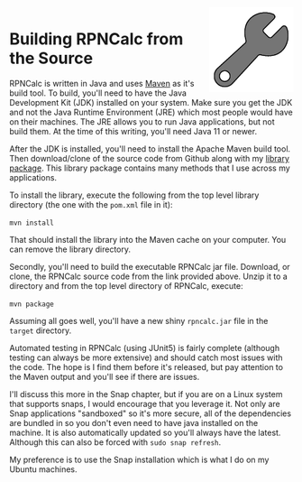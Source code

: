 <img align="right" width="150" src="../Images/Build.png">

# Building RPNCalc from the Source

RPNCalc is written in Java and uses [Maven](https://maven.apache.org/what-is-maven.html) as it's build tool. To build, you'll need to have the Java Development Kit (JDK) installed on your system.  Make sure you get the JDK and not the Java Runtime Environment (JRE) which most people would have on their machines.  The JRE allows you to run Java applications, but not build them. At the time of this writing, you'll need Java 11 or newer.

After the JDK is installed, you'll need to install the Apache Maven build tool.  Then download/clone of the source code from Github along with my [library package](https://github.com/frossm/library).  This library package contains many methods that I use across my applications.

To install the library, execute the following from the top level library directory (the one with the `pom.xml` file in it):

`mvn install`

That should install the library into the Maven cache on your computer.  You can remove the library directory.

Secondly, you'll need to build the executable RPNCalc jar file.  Download, or clone, the RPNCalc source code from the link provided above.  Unzip it to a directory and from the top level directory of RPNCalc, execute:

`mvn package`

Assuming all goes well, you'll have a new shiny `rpncalc.jar` file in the `target` directory.

Automated testing in RPNCalc (using JUnit5) is fairly complete (although testing can always be more extensive) and should catch most issues with the code.  The hope is I find them before it's released, but pay attention to the Maven output and you'll see if there are issues.

I'll discuss this more in the Snap chapter, but if you are on a Linux system that supports snaps, I would encourage that you leverage it. Not only are Snap applications "sandboxed" so it's more secure, all of the dependencies are bundled in so you don't even need to have java installed on the machine. It is also automatically updated so you'll always have the latest.  Although this can also be forced with `sudo snap refresh`.

My preference is to use the Snap installation which is what I do on my Ubuntu machines.